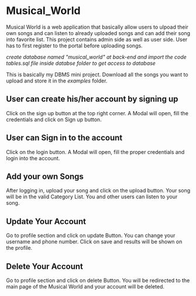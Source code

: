 


# Musical_World
Musical World is a web application that basically allow users to ulpoad their own songs and can listen to already uploaded songs and can add their song into favorite list. This project contains admin side as well as user side. User has to first register to the portal before uploading songs. 

*create database named "musical_world" at back-end and import the code tables.sql file inside databse folder to get access to database*

This is basically my DBMS mini project. Download all the songs you want to upload and store it in the *examples* folder. 

## User can create his/her account by signing up

 Click on the sign up button at the top right corner. A Modal will open, fill the credentials and click on Sign up button.
 
 
## User can Sign in to the account
 
 Click on the login button. A Modal will open, fill the proper credentials and login into the account.

## Add your own Songs
 
 After logging in, upload your song and click on the upload button. Your song will be in the valid Category List. You and other users can listen to your song.
 
## Update Your Account
 
 Go to profile section and click on update Button. You can change your username and phone number. Click on save and results will be shown on the profile.
 
## Delete Your Account
 
 Go to profile section and click on delete Button. You will be redirected to the main page of the Musical World and your account will be deleted.
 

